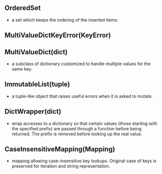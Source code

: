 ## OrderedSet
* a set which keeps the ordering of the inserted items.

## MultiValueDictKeyError(KeyError)

## MultiValueDict(dict)
* a subclass of dictionary customized to handle multiple values for the same key.

## ImmutableList(tuple)
* a tuple-like object that raises useful errors when it is asked to mutate.

## DictWrapper(dict)
* wrap accesses to a dictionary so that certain values (those starting with the specified prefix) are passed through a function before being returned. The prefix is removed before looking up the real value.

## CaseInsensitiveMapping(Mapping)
* mapping allowing case-insensitive key lookups. Original case of keys is preserved for iteration and string representation.
